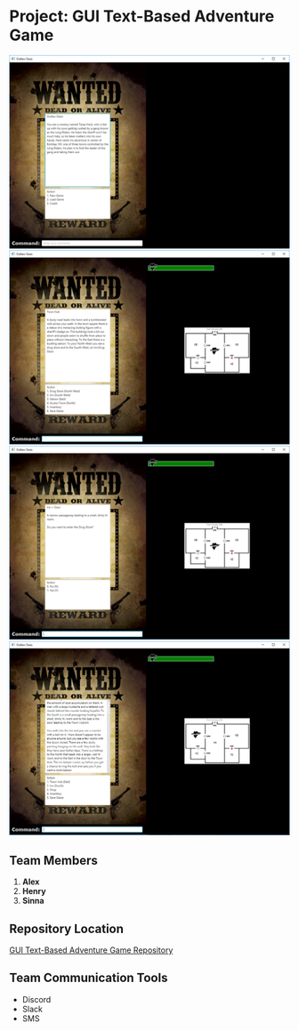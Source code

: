 # Project: GUI Text-Based Adventure Game

![](images/ss1.png)
![](images/ss2.png)
![](images/ss3.png)
![](images/ss4.png)

## Team Members
<ol>
  <li><b>Alex</b></li>
  <li><b>Henry</b></li>
  <li><b>Sinna</b></li> 
</ol>

## Repository Location
[GUI Text-Based Adventure Game Repository](https://github.com/suy703/GUI-Text-Based-Adventure-Game "GUI Text-Based Adventure Game Repository")

## Team Communication Tools
<ul>
  <li>Discord</li>
  <li>Slack</li>
  <li>SMS</li>
</ul>

